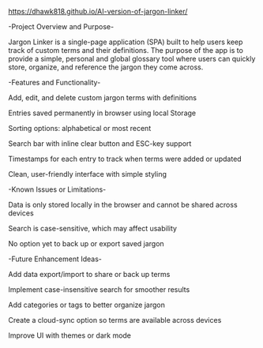  https://dhawk818.github.io/AI-version-of-jargon-linker/

-Project Overview and Purpose-

Jargon Linker is a single-page application (SPA) built to help users keep track of custom terms and their definitions. The purpose of the app is to provide a simple, personal and global glossary tool where users can quickly store, organize, and reference the jargon they come across.

-Features and Functionality-

Add, edit, and delete custom jargon terms with definitions

Entries saved permanently in browser using local Storage

Sorting options: alphabetical or most recent

Search bar with inline clear button and ESC-key support

Timestamps for each entry to track when terms were added or updated

Clean, user-friendly interface with simple styling

-Known Issues or Limitations-

Data is only stored locally in the browser and cannot be shared across devices

Search is case-sensitive, which may affect usability

No option yet to back up or export saved jargon

-Future Enhancement Ideas-

Add data export/import to share or back up terms

Implement case-insensitive search for smoother results

Add categories or tags to better organize jargon

Create a cloud-sync option so terms are available across devices

Improve UI with themes or dark mode
